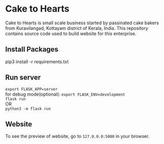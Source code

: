 # Cake to Hearts
Cake to Hearts is small scale business started by passinated cake bakers from Kuravilangad, Kottayam district of Kerala, India. This repository contains source code used to build website for this enterprise. 

## Install Packages
pip3 install -r requirements.txt

## Run server
`export FLASK_APP=server`  
for debug mode(optional): `export FLASK_ENV=development`  
`flask run`  
OR    
`python3 -m flask run`

## Website
To see the preview of website, go to `127.0.0.0:5000` in your browser.